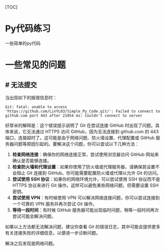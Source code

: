 [TOC]



# Py代码练习

一些简单的py代码

# 一些常见的问题

## # 无法提交

当出现如下的报错信息时：

```
Git: fatal: unable to access 'https://github.com/LinYL03/Simple_Py_Code.git/': Failed to connect to github.com port 443 after 21054 ms: Couldn't connect to server
```

好厚米的解释是：这个错误提示说明了 Git 在尝试连接 GitHub 时出现了问题。具体来说，它无法通过 HTTPS 访问 GitHub，因为无法连接到 github.com 的 443 端口，连接超时了。这可能是由于网络问题、防火墙设置、代理配置或 GitHub 服务器问题等原因引起的。要解决这个问题，你可以尝试以下几种方法：

1. **检查网络连接**：确保你的网络连接正常，尝试使用浏览器访问 GitHub 网站来确认是否能够连接。
2. **检查防火墙和代理设置**：如果你使用了防火墙或代理服务器，请确保其设置不会阻止 Git 连接到 GitHub。你可能需要配置防火墙或代理以允许 Git 的访问。
3. **尝试使用 SSH 协议**：如果你的网络环境允许，可以尝试使用 SSH 协议而不是 HTTPS 协议来进行 Git 操作。这样可以避免某些网络问题，但需要设置 SSH 密钥。
4. **尝试使用 VPN**：有时候使用 VPN 可以解决网络连接问题，你可以尝试连接到一个可靠的 VPN 服务并再次尝试 Git 操作。
5. **等待一段时间**：有时候 GitHub 服务器可能出现临时问题，稍等一段时间再次尝试可能会解决问题。

如果以上方法都无法解决问题，建议你查看 Git 的错误日志，其中可能会提供更多有关连接失败的详细信息，以便进一步诊断问题。

解决之后发现是网络问题。


